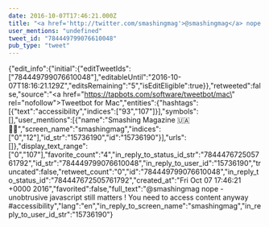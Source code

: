```yaml
---
date: 2016-10-07T17:46:21.000Z
title: "<a href='http://twitter.com/smashingmag'>@smashingmag</a> nope - unobtrusive javascript still matters ! You need to access content anyway #accessibility″"
user_mentions: "undefined"
tweet_id: "784449799076610048"
pub_type: "tweet"
---
```

{"edit_info":{"initial":{"editTweetIds":["784449799076610048"],"editableUntil":"2016-10-07T18:16:21.129Z","editsRemaining":"5","isEditEligible":true}},"retweeted":false,"source":"<a href=\"https://tapbots.com/software/tweetbot/mac\" rel=\"nofollow\">Tweetbot for Mac</a>","entities":{"hashtags":[{"text":"accessibility","indices":["93","107"]}],"symbols":[],"user_mentions":[{"name":"Smashing Magazine 🇺🇦 🏳️‍🌈","screen_name":"smashingmag","indices":["0","12"],"id_str":"15736190","id":"15736190"}],"urls":[]},"display_text_range":["0","107"],"favorite_count":"4","in_reply_to_status_id_str":"784447672505761792","id_str":"784449799076610048","in_reply_to_user_id":"15736190","truncated":false,"retweet_count":"0","id":"784449799076610048","in_reply_to_status_id":"784447672505761792","created_at":"Fri Oct 07 17:46:21 +0000 2016","favorited":false,"full_text":"@smashingmag nope - unobtrusive javascript still matters ! You need to access content anyway #accessibility","lang":"en","in_reply_to_screen_name":"smashingmag","in_reply_to_user_id_str":"15736190"}
